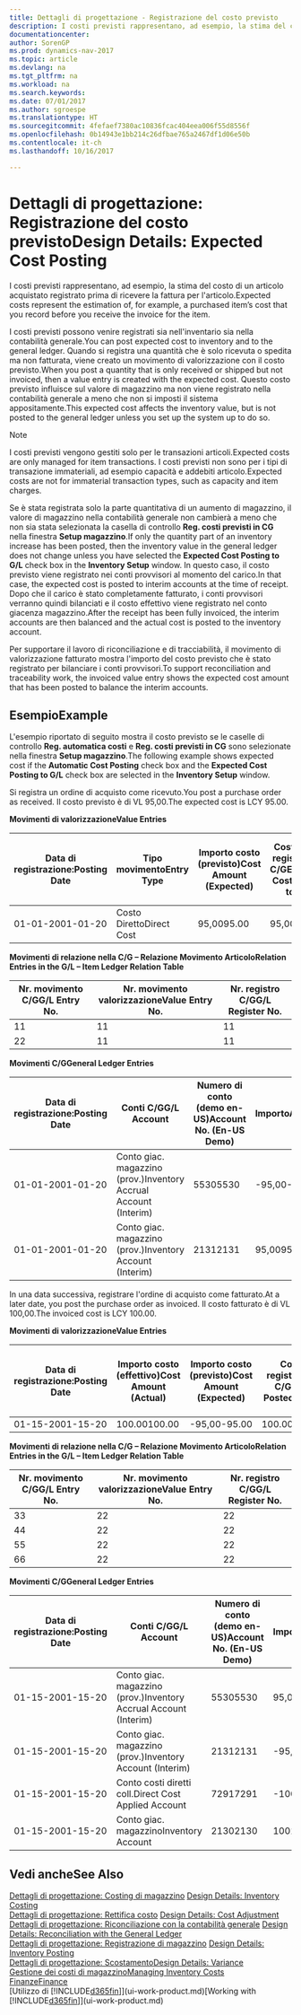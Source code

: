 ```yaml
---
title: Dettagli di progettazione - Registrazione del costo previsto
description: I costi previsti rappresentano, ad esempio, la stima del costo di un articolo acquistato registrato prima di ricevere la fattura per l'articolo.
documentationcenter: 
author: SorenGP
ms.prod: dynamics-nav-2017
ms.topic: article
ms.devlang: na
ms.tgt_pltfrm: na
ms.workload: na
ms.search.keywords: 
ms.date: 07/01/2017
ms.author: sgroespe
ms.translationtype: HT
ms.sourcegitcommit: 4fefaef7380ac10836fcac404eea006f55d8556f
ms.openlocfilehash: 0b14943e1bb214c26dfbae765a2467df1d06e50b
ms.contentlocale: it-ch
ms.lasthandoff: 10/16/2017

---
```

# <a name="design-details-expected-cost-posting"></a><span data-ttu-id="9bdf6-103">Dettagli di progettazione: Registrazione del costo previsto</span><span class="sxs-lookup"><span data-stu-id="9bdf6-103">Design Details: Expected Cost Posting</span></span>
<span data-ttu-id="9bdf6-104">I costi previsti rappresentano, ad esempio, la stima del costo di un articolo acquistato registrato prima di ricevere la fattura per l'articolo.</span><span class="sxs-lookup"><span data-stu-id="9bdf6-104">Expected costs represent the estimation of, for example, a purchased item’s cost that you record before you receive the invoice for the item.</span></span>  

 <span data-ttu-id="9bdf6-105">I costi previsti possono venire registrati sia nell'inventario sia nella contabilità generale.</span><span class="sxs-lookup"><span data-stu-id="9bdf6-105">You can post expected cost to inventory and to the general ledger.</span></span> <span data-ttu-id="9bdf6-106">Quando si registra una quantità che è solo ricevuta o spedita ma non fatturata, viene creato un movimento di valorizzazione con il costo previsto.</span><span class="sxs-lookup"><span data-stu-id="9bdf6-106">When you post a quantity that is only received or shipped but not invoiced, then a value entry is created with the expected cost.</span></span> <span data-ttu-id="9bdf6-107">Questo costo previsto influisce sul valore di magazzino ma non viene registrato nella contabilità generale a meno che non si imposti il sistema appositamente.</span><span class="sxs-lookup"><span data-stu-id="9bdf6-107">This expected cost affects the inventory value, but is not posted to the general ledger unless you set up the system up to do so.</span></span>  

> [!NOTE]  
>  <span data-ttu-id="9bdf6-108">I costi previsti vengono gestiti solo per le transazioni articoli.</span><span class="sxs-lookup"><span data-stu-id="9bdf6-108">Expected costs are only managed for item transactions.</span></span> <span data-ttu-id="9bdf6-109">I costi previsti non sono per i tipi di transazione immateriali, ad esempio capacità e addebiti articolo.</span><span class="sxs-lookup"><span data-stu-id="9bdf6-109">Expected costs are not for immaterial transaction types, such as capacity and item charges.</span></span>  

 <span data-ttu-id="9bdf6-110">Se è stata registrata solo la parte quantitativa di un aumento di magazzino, il valore di magazzino nella contabilità generale non cambierà a meno che non sia stata selezionata la casella di controllo **Reg. costi previsti in CG** nella finestra **Setup magazzino**.</span><span class="sxs-lookup"><span data-stu-id="9bdf6-110">If only the quantity part of an inventory increase has been posted, then the inventory value in the general ledger does not change unless you have selected the **Expected Cost Posting to G/L** check box in the **Inventory Setup** window.</span></span> <span data-ttu-id="9bdf6-111">In questo caso, il costo previsto viene registrato nei conti provvisori al momento del carico.</span><span class="sxs-lookup"><span data-stu-id="9bdf6-111">In that case, the expected cost is posted to interim accounts at the time of receipt.</span></span> <span data-ttu-id="9bdf6-112">Dopo che il carico è stato completamente fatturato, i conti provvisori verranno quindi bilanciati e il costo effettivo viene registrato nel conto giacenza magazzino.</span><span class="sxs-lookup"><span data-stu-id="9bdf6-112">After the receipt has been fully invoiced, the interim accounts are then balanced and the actual cost is posted to the inventory account.</span></span>  

 <span data-ttu-id="9bdf6-113">Per supportare il lavoro di riconciliazione e di tracciabilità, il movimento di valorizzazione fatturato mostra l'importo del costo previsto che è stato registrato per bilanciare i conti provvisori.</span><span class="sxs-lookup"><span data-stu-id="9bdf6-113">To support reconciliation and traceability work, the invoiced value entry shows the expected cost amount that has been posted to balance the interim accounts.</span></span>  

## <a name="example"></a><span data-ttu-id="9bdf6-114">Esempio</span><span class="sxs-lookup"><span data-stu-id="9bdf6-114">Example</span></span>  
 <span data-ttu-id="9bdf6-115">L'esempio riportato di seguito mostra il costo previsto se le caselle di controllo **Reg. automatica costi** e **Reg. costi previsti in CG** sono selezionate nella finestra **Setup magazzino**.</span><span class="sxs-lookup"><span data-stu-id="9bdf6-115">The following example shows expected cost if the **Automatic Cost Posting** check box and the **Expected Cost Posting to G/L** check box are selected in the **Inventory Setup** window.</span></span>  

 <span data-ttu-id="9bdf6-116">Si registra un ordine di acquisto come ricevuto.</span><span class="sxs-lookup"><span data-stu-id="9bdf6-116">You post a purchase order as received.</span></span> <span data-ttu-id="9bdf6-117">Il costo previsto è di VL 95,00.</span><span class="sxs-lookup"><span data-stu-id="9bdf6-117">The expected cost is LCY 95.00.</span></span>  

 <span data-ttu-id="9bdf6-118">**Movimenti di valorizzazione**</span><span class="sxs-lookup"><span data-stu-id="9bdf6-118">**Value Entries**</span></span>  

|<span data-ttu-id="9bdf6-119">Data di registrazione:</span><span class="sxs-lookup"><span data-stu-id="9bdf6-119">Posting Date</span></span>|<span data-ttu-id="9bdf6-120">Tipo movimento</span><span class="sxs-lookup"><span data-stu-id="9bdf6-120">Entry Type</span></span>|<span data-ttu-id="9bdf6-121">Importo costo (previsto)</span><span class="sxs-lookup"><span data-stu-id="9bdf6-121">Cost Amount (Expected)</span></span>|<span data-ttu-id="9bdf6-122">Costo prev. registrato in C/G</span><span class="sxs-lookup"><span data-stu-id="9bdf6-122">Expected Cost Posted to G/L</span></span>|<span data-ttu-id="9bdf6-123">Costo previsto</span><span class="sxs-lookup"><span data-stu-id="9bdf6-123">Expected Cost</span></span>|<span data-ttu-id="9bdf6-124">Nr. movimento cont. articolo</span><span class="sxs-lookup"><span data-stu-id="9bdf6-124">Item Ledger Entry No.</span></span>|<span data-ttu-id="9bdf6-125">Nr. movimento</span><span class="sxs-lookup"><span data-stu-id="9bdf6-125">Entry No.</span></span>|  
|------------------|----------------|------------------------------|----------------------------------|-------------------|---------------------------|---------------|  
|<span data-ttu-id="9bdf6-126">01-01-20</span><span class="sxs-lookup"><span data-stu-id="9bdf6-126">01-01-20</span></span>|<span data-ttu-id="9bdf6-127">Costo Diretto</span><span class="sxs-lookup"><span data-stu-id="9bdf6-127">Direct Cost</span></span>|<span data-ttu-id="9bdf6-128">95,00</span><span class="sxs-lookup"><span data-stu-id="9bdf6-128">95.00</span></span>|<span data-ttu-id="9bdf6-129">95,00</span><span class="sxs-lookup"><span data-stu-id="9bdf6-129">95.00</span></span>|<span data-ttu-id="9bdf6-130">Sì</span><span class="sxs-lookup"><span data-stu-id="9bdf6-130">Yes</span></span>|<span data-ttu-id="9bdf6-131">1</span><span class="sxs-lookup"><span data-stu-id="9bdf6-131">1</span></span>|<span data-ttu-id="9bdf6-132">1</span><span class="sxs-lookup"><span data-stu-id="9bdf6-132">1</span></span>|  

 <span data-ttu-id="9bdf6-133">**Movimenti di relazione nella C/G – Relazione Movimento Articolo**</span><span class="sxs-lookup"><span data-stu-id="9bdf6-133">**Relation Entries in the G/L – Item Ledger Relation Table**</span></span>  

|<span data-ttu-id="9bdf6-134">Nr. movimento C/G</span><span class="sxs-lookup"><span data-stu-id="9bdf6-134">G/L Entry No.</span></span>|<span data-ttu-id="9bdf6-135">Nr. movimento valorizzazione</span><span class="sxs-lookup"><span data-stu-id="9bdf6-135">Value Entry No.</span></span>|<span data-ttu-id="9bdf6-136">Nr. registro C/G</span><span class="sxs-lookup"><span data-stu-id="9bdf6-136">G/L Register No.</span></span>|  
|--------------------|---------------------|-----------------------|  
|<span data-ttu-id="9bdf6-137">1</span><span class="sxs-lookup"><span data-stu-id="9bdf6-137">1</span></span>|<span data-ttu-id="9bdf6-138">1</span><span class="sxs-lookup"><span data-stu-id="9bdf6-138">1</span></span>|<span data-ttu-id="9bdf6-139">1</span><span class="sxs-lookup"><span data-stu-id="9bdf6-139">1</span></span>|  
|<span data-ttu-id="9bdf6-140">2</span><span class="sxs-lookup"><span data-stu-id="9bdf6-140">2</span></span>|<span data-ttu-id="9bdf6-141">1</span><span class="sxs-lookup"><span data-stu-id="9bdf6-141">1</span></span>|<span data-ttu-id="9bdf6-142">1</span><span class="sxs-lookup"><span data-stu-id="9bdf6-142">1</span></span>|  

 <span data-ttu-id="9bdf6-143">**Movimenti C/G**</span><span class="sxs-lookup"><span data-stu-id="9bdf6-143">**General Ledger Entries**</span></span>  

|<span data-ttu-id="9bdf6-144">Data di registrazione:</span><span class="sxs-lookup"><span data-stu-id="9bdf6-144">Posting Date</span></span>|<span data-ttu-id="9bdf6-145">Conti C/G</span><span class="sxs-lookup"><span data-stu-id="9bdf6-145">G/L Account</span></span>|<span data-ttu-id="9bdf6-146">Numero di conto (demo en-US)</span><span class="sxs-lookup"><span data-stu-id="9bdf6-146">Account No. (En-US Demo)</span></span>|<span data-ttu-id="9bdf6-147">Importo</span><span class="sxs-lookup"><span data-stu-id="9bdf6-147">Amount</span></span>|<span data-ttu-id="9bdf6-148">Nr. movimento</span><span class="sxs-lookup"><span data-stu-id="9bdf6-148">Entry No.</span></span>|  
|------------------|------------------|---------------------------------|------------|---------------|  
|<span data-ttu-id="9bdf6-149">01-01-20</span><span class="sxs-lookup"><span data-stu-id="9bdf6-149">01-01-20</span></span>|<span data-ttu-id="9bdf6-150">Conto giac. magazzino (prov.)</span><span class="sxs-lookup"><span data-stu-id="9bdf6-150">Inventory Accrual Account (Interim)</span></span>|<span data-ttu-id="9bdf6-151">5530</span><span class="sxs-lookup"><span data-stu-id="9bdf6-151">5530</span></span>|<span data-ttu-id="9bdf6-152">-95,00</span><span class="sxs-lookup"><span data-stu-id="9bdf6-152">-95.00</span></span>|<span data-ttu-id="9bdf6-153">2</span><span class="sxs-lookup"><span data-stu-id="9bdf6-153">2</span></span>|  
|<span data-ttu-id="9bdf6-154">01-01-20</span><span class="sxs-lookup"><span data-stu-id="9bdf6-154">01-01-20</span></span>|<span data-ttu-id="9bdf6-155">Conto giac. magazzino (prov.)</span><span class="sxs-lookup"><span data-stu-id="9bdf6-155">Inventory Account (Interim)</span></span>|<span data-ttu-id="9bdf6-156">2131</span><span class="sxs-lookup"><span data-stu-id="9bdf6-156">2131</span></span>|<span data-ttu-id="9bdf6-157">95,00</span><span class="sxs-lookup"><span data-stu-id="9bdf6-157">95.00</span></span>|<span data-ttu-id="9bdf6-158">1</span><span class="sxs-lookup"><span data-stu-id="9bdf6-158">1</span></span>|  

 <span data-ttu-id="9bdf6-159">In una data successiva, registrare l'ordine di acquisto come fatturato.</span><span class="sxs-lookup"><span data-stu-id="9bdf6-159">At a later date, you post the purchase order as invoiced.</span></span> <span data-ttu-id="9bdf6-160">Il costo fatturato è di VL 100,00.</span><span class="sxs-lookup"><span data-stu-id="9bdf6-160">The invoiced cost is LCY 100.00.</span></span>  

 <span data-ttu-id="9bdf6-161">**Movimenti di valorizzazione**</span><span class="sxs-lookup"><span data-stu-id="9bdf6-161">**Value Entries**</span></span>  

|<span data-ttu-id="9bdf6-162">Data di registrazione:</span><span class="sxs-lookup"><span data-stu-id="9bdf6-162">Posting Date</span></span>|<span data-ttu-id="9bdf6-163">Importo costo (effettivo)</span><span class="sxs-lookup"><span data-stu-id="9bdf6-163">Cost Amount (Actual)</span></span>|<span data-ttu-id="9bdf6-164">Importo costo (previsto)</span><span class="sxs-lookup"><span data-stu-id="9bdf6-164">Cost Amount (Expected)</span></span>|<span data-ttu-id="9bdf6-165">Costo registrato in C/G</span><span class="sxs-lookup"><span data-stu-id="9bdf6-165">Cost Posted to G/L</span></span>|<span data-ttu-id="9bdf6-166">Costo previsto</span><span class="sxs-lookup"><span data-stu-id="9bdf6-166">Expected Cost</span></span>|<span data-ttu-id="9bdf6-167">Nr. movimento cont. articolo</span><span class="sxs-lookup"><span data-stu-id="9bdf6-167">Item Ledger Entry No.</span></span>|<span data-ttu-id="9bdf6-168">Nr. movimento</span><span class="sxs-lookup"><span data-stu-id="9bdf6-168">Entry No.</span></span>|  
|------------------|----------------------------|------------------------------|-------------------------|-------------------|---------------------------|---------------|  
|<span data-ttu-id="9bdf6-169">01-15-20</span><span class="sxs-lookup"><span data-stu-id="9bdf6-169">01-15-20</span></span>|<span data-ttu-id="9bdf6-170">100.00</span><span class="sxs-lookup"><span data-stu-id="9bdf6-170">100.00</span></span>|<span data-ttu-id="9bdf6-171">-95,00</span><span class="sxs-lookup"><span data-stu-id="9bdf6-171">-95.00</span></span>|<span data-ttu-id="9bdf6-172">100.00</span><span class="sxs-lookup"><span data-stu-id="9bdf6-172">100.00</span></span>|<span data-ttu-id="9bdf6-173">No</span><span class="sxs-lookup"><span data-stu-id="9bdf6-173">No</span></span>|<span data-ttu-id="9bdf6-174">1</span><span class="sxs-lookup"><span data-stu-id="9bdf6-174">1</span></span>|<span data-ttu-id="9bdf6-175">2</span><span class="sxs-lookup"><span data-stu-id="9bdf6-175">2</span></span>|  

 <span data-ttu-id="9bdf6-176">**Movimenti di relazione nella C/G – Relazione Movimento Articolo**</span><span class="sxs-lookup"><span data-stu-id="9bdf6-176">**Relation Entries in the G/L – Item Ledger Relation Table**</span></span>  

|<span data-ttu-id="9bdf6-177">Nr. movimento C/G</span><span class="sxs-lookup"><span data-stu-id="9bdf6-177">G/L Entry No.</span></span>|<span data-ttu-id="9bdf6-178">Nr. movimento valorizzazione</span><span class="sxs-lookup"><span data-stu-id="9bdf6-178">Value Entry No.</span></span>|<span data-ttu-id="9bdf6-179">Nr. registro C/G</span><span class="sxs-lookup"><span data-stu-id="9bdf6-179">G/L Register No.</span></span>|  
|--------------------|---------------------|-----------------------|  
|<span data-ttu-id="9bdf6-180">3</span><span class="sxs-lookup"><span data-stu-id="9bdf6-180">3</span></span>|<span data-ttu-id="9bdf6-181">2</span><span class="sxs-lookup"><span data-stu-id="9bdf6-181">2</span></span>|<span data-ttu-id="9bdf6-182">2</span><span class="sxs-lookup"><span data-stu-id="9bdf6-182">2</span></span>|  
|<span data-ttu-id="9bdf6-183">4</span><span class="sxs-lookup"><span data-stu-id="9bdf6-183">4</span></span>|<span data-ttu-id="9bdf6-184">2</span><span class="sxs-lookup"><span data-stu-id="9bdf6-184">2</span></span>|<span data-ttu-id="9bdf6-185">2</span><span class="sxs-lookup"><span data-stu-id="9bdf6-185">2</span></span>|  
|<span data-ttu-id="9bdf6-186">5</span><span class="sxs-lookup"><span data-stu-id="9bdf6-186">5</span></span>|<span data-ttu-id="9bdf6-187">2</span><span class="sxs-lookup"><span data-stu-id="9bdf6-187">2</span></span>|<span data-ttu-id="9bdf6-188">2</span><span class="sxs-lookup"><span data-stu-id="9bdf6-188">2</span></span>|  
|<span data-ttu-id="9bdf6-189">6</span><span class="sxs-lookup"><span data-stu-id="9bdf6-189">6</span></span>|<span data-ttu-id="9bdf6-190">2</span><span class="sxs-lookup"><span data-stu-id="9bdf6-190">2</span></span>|<span data-ttu-id="9bdf6-191">2</span><span class="sxs-lookup"><span data-stu-id="9bdf6-191">2</span></span>|  

 <span data-ttu-id="9bdf6-192">**Movimenti C/G**</span><span class="sxs-lookup"><span data-stu-id="9bdf6-192">**General Ledger Entries**</span></span>  

|<span data-ttu-id="9bdf6-193">Data di registrazione:</span><span class="sxs-lookup"><span data-stu-id="9bdf6-193">Posting Date</span></span>|<span data-ttu-id="9bdf6-194">Conti C/G</span><span class="sxs-lookup"><span data-stu-id="9bdf6-194">G/L Account</span></span>|<span data-ttu-id="9bdf6-195">Numero di conto (demo en-US)</span><span class="sxs-lookup"><span data-stu-id="9bdf6-195">Account No. (En-US Demo)</span></span>|<span data-ttu-id="9bdf6-196">Importo</span><span class="sxs-lookup"><span data-stu-id="9bdf6-196">Amount</span></span>|<span data-ttu-id="9bdf6-197">Nr. movimento</span><span class="sxs-lookup"><span data-stu-id="9bdf6-197">Entry No.</span></span>|  
|------------------|------------------|---------------------------------|------------|---------------|  
|<span data-ttu-id="9bdf6-198">01-15-20</span><span class="sxs-lookup"><span data-stu-id="9bdf6-198">01-15-20</span></span>|<span data-ttu-id="9bdf6-199">Conto giac. magazzino (prov.)</span><span class="sxs-lookup"><span data-stu-id="9bdf6-199">Inventory Accrual Account (Interim)</span></span>|<span data-ttu-id="9bdf6-200">5530</span><span class="sxs-lookup"><span data-stu-id="9bdf6-200">5530</span></span>|<span data-ttu-id="9bdf6-201">95,00</span><span class="sxs-lookup"><span data-stu-id="9bdf6-201">95.00</span></span>|<span data-ttu-id="9bdf6-202">4</span><span class="sxs-lookup"><span data-stu-id="9bdf6-202">4</span></span>|  
|<span data-ttu-id="9bdf6-203">01-15-20</span><span class="sxs-lookup"><span data-stu-id="9bdf6-203">01-15-20</span></span>|<span data-ttu-id="9bdf6-204">Conto giac. magazzino (prov.)</span><span class="sxs-lookup"><span data-stu-id="9bdf6-204">Inventory Account (Interim)</span></span>|<span data-ttu-id="9bdf6-205">2131</span><span class="sxs-lookup"><span data-stu-id="9bdf6-205">2131</span></span>|<span data-ttu-id="9bdf6-206">-95,00</span><span class="sxs-lookup"><span data-stu-id="9bdf6-206">-95.00</span></span>|<span data-ttu-id="9bdf6-207">3</span><span class="sxs-lookup"><span data-stu-id="9bdf6-207">3</span></span>|  
|<span data-ttu-id="9bdf6-208">01-15-20</span><span class="sxs-lookup"><span data-stu-id="9bdf6-208">01-15-20</span></span>|<span data-ttu-id="9bdf6-209">Conto costi diretti coll.</span><span class="sxs-lookup"><span data-stu-id="9bdf6-209">Direct Cost Applied Account</span></span>|<span data-ttu-id="9bdf6-210">7291</span><span class="sxs-lookup"><span data-stu-id="9bdf6-210">7291</span></span>|<span data-ttu-id="9bdf6-211">-100</span><span class="sxs-lookup"><span data-stu-id="9bdf6-211">-100</span></span>|<span data-ttu-id="9bdf6-212">6</span><span class="sxs-lookup"><span data-stu-id="9bdf6-212">6</span></span>|  
|<span data-ttu-id="9bdf6-213">01-15-20</span><span class="sxs-lookup"><span data-stu-id="9bdf6-213">01-15-20</span></span>|<span data-ttu-id="9bdf6-214">Conto giac. magazzino</span><span class="sxs-lookup"><span data-stu-id="9bdf6-214">Inventory Account</span></span>|<span data-ttu-id="9bdf6-215">2130</span><span class="sxs-lookup"><span data-stu-id="9bdf6-215">2130</span></span>|<span data-ttu-id="9bdf6-216">100</span><span class="sxs-lookup"><span data-stu-id="9bdf6-216">100</span></span>|<span data-ttu-id="9bdf6-217">5</span><span class="sxs-lookup"><span data-stu-id="9bdf6-217">5</span></span>|  

## <a name="see-also"></a><span data-ttu-id="9bdf6-218">Vedi anche</span><span class="sxs-lookup"><span data-stu-id="9bdf6-218">See Also</span></span>
 <span data-ttu-id="9bdf6-219">[Dettagli di progettazione: Costing di magazzino](design-details-inventory-costing.md) </span><span class="sxs-lookup"><span data-stu-id="9bdf6-219">[Design Details: Inventory Costing](design-details-inventory-costing.md) </span></span>  
 <span data-ttu-id="9bdf6-220">[Dettagli di progettazione: Rettifica costo](design-details-cost-adjustment.md) </span><span class="sxs-lookup"><span data-stu-id="9bdf6-220">[Design Details: Cost Adjustment](design-details-cost-adjustment.md) </span></span>  
 <span data-ttu-id="9bdf6-221">[Dettagli di progettazione: Riconciliazione con la contabilità generale](design-details-reconciliation-with-the-general-ledger.md) </span><span class="sxs-lookup"><span data-stu-id="9bdf6-221">[Design Details: Reconciliation with the General Ledger](design-details-reconciliation-with-the-general-ledger.md) </span></span>  
 <span data-ttu-id="9bdf6-222">[Dettagli di progettazione: Registrazione di magazzino](design-details-inventory-posting.md) </span><span class="sxs-lookup"><span data-stu-id="9bdf6-222">[Design Details: Inventory Posting](design-details-inventory-posting.md) </span></span>  
 [<span data-ttu-id="9bdf6-223">Dettagli di progettazione: Scostamento</span><span class="sxs-lookup"><span data-stu-id="9bdf6-223">Design Details: Variance</span></span>](design-details-variance.md)  
 [<span data-ttu-id="9bdf6-224">Gestione dei costi di magazzino</span><span class="sxs-lookup"><span data-stu-id="9bdf6-224">Managing Inventory Costs</span></span>](finance-manage-inventory-costs.md)  
 [<span data-ttu-id="9bdf6-225">Finanze</span><span class="sxs-lookup"><span data-stu-id="9bdf6-225">Finance</span></span>](finance.md)  
 <span data-ttu-id="9bdf6-226">[Utilizzo di [!INCLUDE[d365fin](includes/d365fin_md.md)]](ui-work-product.md)</span><span class="sxs-lookup"><span data-stu-id="9bdf6-226">[Working with [!INCLUDE[d365fin](includes/d365fin_md.md)]](ui-work-product.md)</span></span>

